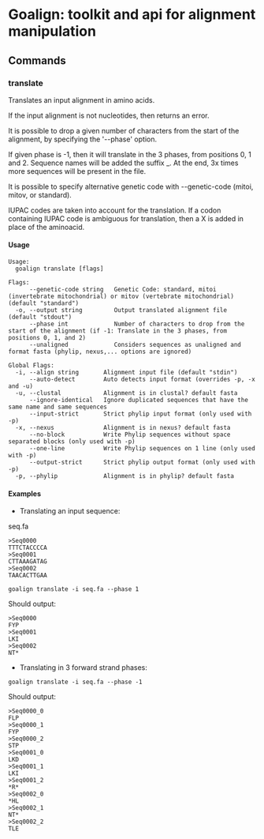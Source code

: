 # Goalign: toolkit and api for alignment manipulation

## Commands

### translate
Translates an input alignment in amino acids.

If the input alignment is not nucleotides, then returns an error.

It is possible to drop a given number of characters from the start 
of the alignment, by specifying the '--phase' option.

If given phase is -1, then it will translate in the 3 phases, 
from positions 0, 1 and 2. Sequence names will be added the suffix
_<phase>. At the end, 3x times more sequences will be present in the
file.

It is possible to specify alternative genetic code with --genetic-code 
(mitoi, mitov, or standard).

IUPAC codes are taken into account for the translation. If a codon containing 
IUPAC code is ambiguous for translation, then a X is added in place of the aminoacid.

#### Usage
```
Usage:
  goalign translate [flags]

Flags:
      --genetic-code string   Genetic Code: standard, mitoi (invertebrate mitochondrial) or mitov (vertebrate mitochondrial) (default "standard")
  -o, --output string         Output translated alignment file (default "stdout")
      --phase int             Number of characters to drop from the start of the alignment (if -1: Translate in the 3 phases, from positions 0, 1, and 2)
      --unaligned             Considers sequences as unaligned and format fasta (phylip, nexus,... options are ignored)

Global Flags:
  -i, --align string       Alignment input file (default "stdin")
      --auto-detect        Auto detects input format (overrides -p, -x and -u)
  -u, --clustal            Alignment is in clustal? default fasta
      --ignore-identical   Ignore duplicated sequences that have the same name and same sequences
      --input-strict       Strict phylip input format (only used with -p)
  -x, --nexus              Alignment is in nexus? default fasta
      --no-block           Write Phylip sequences without space separated blocks (only used with -p)
      --one-line           Write Phylip sequences on 1 line (only used with -p)
      --output-strict      Strict phylip output format (only used with -p)
  -p, --phylip             Alignment is in phylip? default fasta
```


#### Examples
* Translating an input sequence:

seq.fa
```
>Seq0000
TTTCTACCCCA
>Seq0001
CTTAAAGATAG
>Seq0002
TAACACTTGAA
```


```
goalign translate -i seq.fa --phase 1
```

Should output:
```
>Seq0000
FYP
>Seq0001
LKI
>Seq0002
NT*
```

* Translating in 3 forward strand phases:

```
goalign translate -i seq.fa --phase -1
```

Should output:
```
>Seq0000_0
FLP
>Seq0000_1
FYP
>Seq0000_2
STP
>Seq0001_0
LKD
>Seq0001_1
LKI
>Seq0001_2
*R*
>Seq0002_0
*HL
>Seq0002_1
NT*
>Seq0002_2
TLE
```
